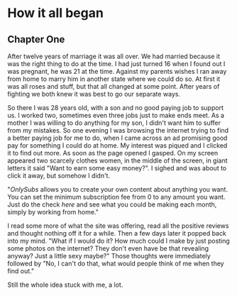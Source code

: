 # How it all began

## Chapter One
After twelve years of marriage it was all over. We had married because it was
the right thing to do at the time. I had just turned 16 when I found out I was
pregnant, he was 21 at the time. Against my parents wishes I ran away from home
to marry him in another state where we could do so. At first it was all roses
and stuff, but that all changed at some point. After years of fighting we both
knew it was best to go our separate ways.

So there I was 28 years old, with a son and no good paying job to support us. I
worked two, sometimes even three jobs just to make ends meet. As a mother I was
willing to do anything for my son, I didn't want him to suffer from my
mistakes. So one evening I was browsing the internet trying to find a better
paying job for me to do, when I came across an ad promising good pay for
something I could do at home. My interest was piqued and I clicked it to find
out more. As soon as the page opened I gasped. On my screen appeared two
scarcely clothes women, in the middle of the screen, in giant letters it said
"Want to earn some easy money?". I sighed and was about to click it away, but
somehow I didn't.

"_OnlySubs_ allows you to create your own content about anything you want. You
can set the minimum subscription fee from 0 to any amount you want. Just do the
check _here_ and see what you could be making each month, simply by working
from home."

I read some more of what the site was offering, read all the positive reviews
and thought nothing off it for a while. Then a few days later it popped back
into my mind. "What if I would do it? How much could I make by just posting
some photos on the internet? They don't even have be that revealing anyway?
Just a little sexy maybe?" Those thoughts were immediately followed by "No, I
can't do that, what would people think of me when they find out."

Still the whole idea stuck with me, a lot.
